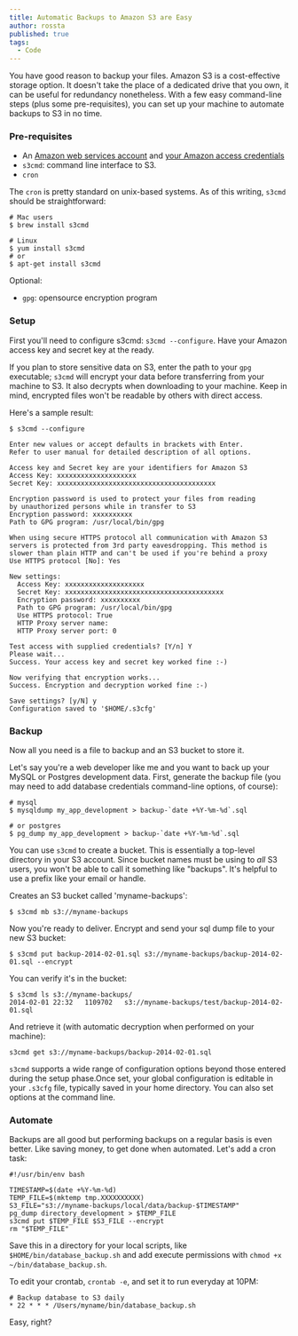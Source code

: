 ```yaml
---
title: Automatic Backups to Amazon S3 are Easy
author: rossta
published: true
tags:
  - Code
---
```


You have good reason to backup your files. Amazon S3 is a cost-effective storage option. It doesn't take the place of a dedicated drive that you own, it can be useful for redundancy nonetheless. With a few easy command-line steps (plus some pre-requisites), you can set up your machine to automate backups to S3 in no time.

### Pre-requisites

- An [Amazon web services account](http://aws.amazon.com/) and [your Amazon access credentials](http://aws.amazon.com/iam/)
- `s3cmd`: command line interface to S3.
- `cron`

The `cron` is pretty standard on unix-based systems. As of this writing, `s3cmd` should be straightforward:

```
# Mac users
$ brew install s3cmd

# Linux
$ yum install s3cmd
# or
$ apt-get install s3cmd
```

Optional:

- `gpg`: opensource encryption program

### Setup

First you'll need to configure s3cmd: `s3cmd --configure`. Have your Amazon access key and secret key at the ready.

If you plan to store sensitive data on S3, enter the path to your `gpg` executable; `s3cmd` will encrypt your data before transferring from your machine to S3. It also decrypts when downloading to your machine. Keep in mind, encrypted files won't be readable by others with direct access.

Here's a sample result:

```
$ s3cmd --configure

Enter new values or accept defaults in brackets with Enter.
Refer to user manual for detailed description of all options.

Access key and Secret key are your identifiers for Amazon S3
Access Key: xxxxxxxxxxxxxxxxxxxx
Secret Key: xxxxxxxxxxxxxxxxxxxxxxxxxxxxxxxxxxxxxxxx

Encryption password is used to protect your files from reading
by unauthorized persons while in transfer to S3
Encryption password: xxxxxxxxxx
Path to GPG program: /usr/local/bin/gpg

When using secure HTTPS protocol all communication with Amazon S3
servers is protected from 3rd party eavesdropping. This method is
slower than plain HTTP and can't be used if you're behind a proxy
Use HTTPS protocol [No]: Yes

New settings:
  Access Key: xxxxxxxxxxxxxxxxxxxx
  Secret Key: xxxxxxxxxxxxxxxxxxxxxxxxxxxxxxxxxxxxxxxx
  Encryption password: xxxxxxxxxx
  Path to GPG program: /usr/local/bin/gpg
  Use HTTPS protocol: True
  HTTP Proxy server name:
  HTTP Proxy server port: 0

Test access with supplied credentials? [Y/n] Y
Please wait...
Success. Your access key and secret key worked fine :-)

Now verifying that encryption works...
Success. Encryption and decryption worked fine :-)

Save settings? [y/N] y
Configuration saved to '$HOME/.s3cfg'
```

### Backup

Now all you need is a file to backup and an S3 bucket to store it.

Let's say you're a web developer like me and you want to back up your MySQL or Postgres development data. First, generate the backup file (you may need to add database credentials command-line options, of course):

```
# mysql
$ mysqldump my_app_development > backup-`date +%Y-%m-%d`.sql

# or postgres
$ pg_dump my_app_development > backup-`date +%Y-%m-%d`.sql
```

You can use `s3cmd` to create a bucket. This is essentially a top-level directory in your S3 account. Since bucket names must be using to *all* S3 users, you won't be able to call it something like "backups". It's helpful to use a prefix like your email or handle.

Creates an S3 bucket called 'myname-backups':

```
$ s3cmd mb s3://myname-backups
```

Now you're ready to deliver. Encrypt and send your sql dump file to your new S3 bucket:

```
$ s3cmd put backup-2014-02-01.sql s3://myname-backups/backup-2014-02-01.sql --encrypt
```

You can verify it's in the bucket:

```
$ s3cmd ls s3://myname-backups/
2014-02-01 22:32   1109702   s3://myname-backups/test/backup-2014-02-01.sql
```

And retrieve it (with automatic decryption when performed on your machine):

```
s3cmd get s3://myname-backups/backup-2014-02-01.sql
```

`s3cmd` supports a wide range of configuration options beyond those entered during the setup phase.Once set, your global configuration is editable in your `.s3cfg` file, typically saved in your home directory. You can also set options at the command line.

### Automate

Backups are all good but performing backups on a regular basis is even better. Like saving money, to get done when automated. Let's add a cron task:

```
#!/usr/bin/env bash

TIMESTAMP=$(date +%Y-%m-%d)
TEMP_FILE=$(mktemp tmp.XXXXXXXXXX)
S3_FILE="s3://myname-backups/local/data/backup-$TIMESTAMP"
pg_dump directory_development > $TEMP_FILE
s3cmd put $TEMP_FILE $S3_FILE --encrypt
rm "$TEMP_FILE"
```
Save this in a directory for your local scripts, like `$HOME/bin/database_backup.sh` and add execute permissions with `chmod +x ~/bin/database_backup.sh`.

To edit your crontab, `crontab -e`, and set it to run everyday at 10PM:

```
# Backup database to S3 daily
* 22 * * * /Users/myname/bin/database_backup.sh
```
Easy, right?
